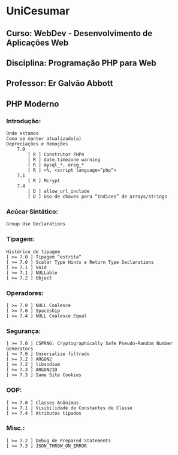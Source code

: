 # UniCesumar 
## Curso: WebDev - Desenvolvimento de Aplicações Web

## Disciplina: Programação PHP para Web

## Professor: Er Galvão Abbott

## PHP Moderno

### Introdução:

    Onde estamos
    Como se manter atualizado(a)
    Depreciações e Renoções
        7.0
            [ R ] Construtor PHP4
            [ R ] date.timezone warning
            [ R ] mysql_*, ereg_*
            [ R ] <%, <script language=”php”>
        7.1
            [ R ] Mcrypt
        7.4
            [ D ] allow_url_include
            [ D ] Uso de chaves para “índices” de arrays/strings

### Acúcar Sintático:

    Group Use Declarations

### Tipagem:

    Histórico de tipagem
    [ >= 7.0 ] Tipagem “estrita”
    [ >= 7.0 ] Scalar Type Hints e Return Type Declarations
    [ >= 7.1 ] Void
    [ >= 7.1 ] NULLable
    [ >= 7.2 ] Object

### Operadores:

    [ >= 7.0 ] NULL Coalesce
    [ >= 7.0 ] Spaceship
    [ >= 7.4 ] NULL Coalesce Equal

### Segurança:

    [ >= 7.0 ] CSPRNG: Cryptographically Safe Pseudo-Random Number Generators
    [ >= 7.0 ] Unserialize filtrado
    [ >= 7.2 ] ARGON2
    [ >= 7.2 ] libsodium
    [ >= 7.3 ] ARGON2ID
    [ >= 7.3 ] Same Site Cookies

### OOP:

    [ >= 7.0 ] Classes Anônimas
    [ >= 7.1 ] Visibilidade de Constantes de Classe
    [ >= 7.4 ] Atributos tipados

### Misc.:

    [ >= 7.2 ] Debug de Prepared Statements 
    [ >= 7.3 ] JSON_THROW_ON_ERROR
